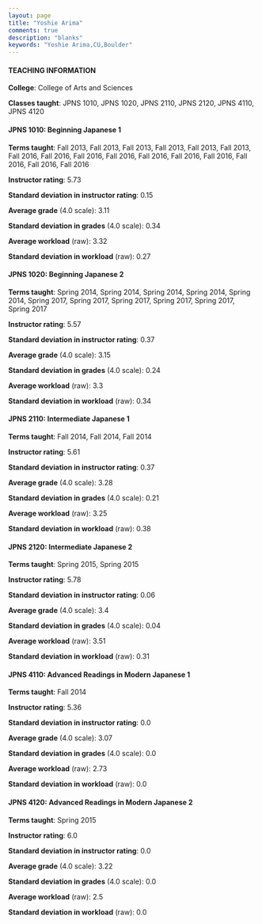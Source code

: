 ```yaml
---
layout: page
title: "Yoshie Arima" 
comments: true
description: "blanks"
keywords: "Yoshie Arima,CU,Boulder"
---
```

<head>
<script src="https://ajax.googleapis.com/ajax/libs/jquery/2.1.3/jquery.min.js"></script>
<script src="https://dl.dropboxusercontent.com/s/pc42nxpaw1ea4o9/highcharts.js?dl=0"></script>
<!-- <script src="../assets/js/highcharts.js"></script> -->
<style type="text/css">@font-face {
	font-family: "Bebas Neue";
	src: url(https://www.filehosting.org/file/details/544349/BebasNeue Regular.otf) format("opentype");
	}
	h1.Bebas { 
		font-family: "Bebas Neue", Verdana, Tahoma;
	}
</style>
</head>
	   
#### TEACHING INFORMATION

**College**: College of Arts and Sciences

**Classes taught**: JPNS 1010, JPNS 1020, JPNS 2110, JPNS 2120, JPNS 4110, JPNS 4120

#### JPNS 1010: Beginning Japanese 1

**Terms taught**: Fall 2013, Fall 2013, Fall 2013, Fall 2013, Fall 2013, Fall 2013, Fall 2016, Fall 2016, Fall 2016, Fall 2016, Fall 2016, Fall 2016, Fall 2016, Fall 2016, Fall 2016, Fall 2016

**Instructor rating**: 5.73

**Standard deviation in instructor rating**: 0.15

**Average grade** (4.0 scale): 3.11

**Standard deviation in grades** (4.0 scale): 0.34

**Average workload** (raw): 3.32

**Standard deviation in workload** (raw): 0.27

#### JPNS 1020: Beginning Japanese 2

**Terms taught**: Spring 2014, Spring 2014, Spring 2014, Spring 2014, Spring 2014, Spring 2017, Spring 2017, Spring 2017, Spring 2017, Spring 2017, Spring 2017

**Instructor rating**: 5.57

**Standard deviation in instructor rating**: 0.37

**Average grade** (4.0 scale): 3.15

**Standard deviation in grades** (4.0 scale): 0.24

**Average workload** (raw): 3.3

**Standard deviation in workload** (raw): 0.34

#### JPNS 2110: Intermediate Japanese 1

**Terms taught**: Fall 2014, Fall 2014, Fall 2014

**Instructor rating**: 5.61

**Standard deviation in instructor rating**: 0.37

**Average grade** (4.0 scale): 3.28

**Standard deviation in grades** (4.0 scale): 0.21

**Average workload** (raw): 3.25

**Standard deviation in workload** (raw): 0.38

#### JPNS 2120: Intermediate Japanese 2

**Terms taught**: Spring 2015, Spring 2015

**Instructor rating**: 5.78

**Standard deviation in instructor rating**: 0.06

**Average grade** (4.0 scale): 3.4

**Standard deviation in grades** (4.0 scale): 0.04

**Average workload** (raw): 3.51

**Standard deviation in workload** (raw): 0.31

#### JPNS 4110: Advanced Readings in Modern Japanese 1

**Terms taught**: Fall 2014

**Instructor rating**: 5.36

**Standard deviation in instructor rating**: 0.0

**Average grade** (4.0 scale): 3.07

**Standard deviation in grades** (4.0 scale): 0.0

**Average workload** (raw): 2.73

**Standard deviation in workload** (raw): 0.0

#### JPNS 4120: Advanced Readings in Modern Japanese 2

**Terms taught**: Spring 2015

**Instructor rating**: 6.0

**Standard deviation in instructor rating**: 0.0

**Average grade** (4.0 scale): 3.22

**Standard deviation in grades** (4.0 scale): 0.0

**Average workload** (raw): 2.5

**Standard deviation in workload** (raw): 0.0

